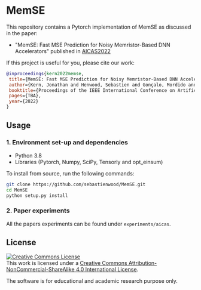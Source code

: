 # MemSE

This repository contains a Pytorch implementation of MemSE as discussed in the paper:
- "MemSE: Fast MSE Prediction for Noisy Memristor-Based DNN Accelerators" published in [AICAS2022](https://aicas2022.org)

If this project is useful for you, please cite our work:
```bibtex
@inproceedings{kern2022memse,
 title={MemSE: Fast MSE Prediction for Noisy Memristor-Based DNN Accelerators},
 author={Kern, Jonathan and Henwood, Sebastien and Gonçalo, Mordido and al.},
 booktitle={Proceedings of the IEEE International Conference on Artificial Intelligence Circuits and Systems (AICAS)},
 pages={TBA},
 year={2022}
}
```

## Usage

### 1. Environment set-up and dependencies

* Python 3.8
* Libraries (Pytorch, Numpy, SciPy, Tensorly and opt_einsum) 

To install from source, run the following commands:

```bash
git clone https://github.com/sebastienwood/MemSE.git
cd MemSE
python setup.py install
```

### 2. Paper experiments
All the papers experiments can be found under `experiments/aicas`.

##  License
  
<a rel="license" href="http://creativecommons.org/licenses/by-nc-sa/4.0/"><img alt="Creative Commons License" style="border-width:0" src="https://i.creativecommons.org/l/by-nc-sa/4.0/88x31.png" /></a><br />This work is licensed under a <a rel="license" href="http://creativecommons.org/licenses/by-nc-sa/4.0/">Creative Commons Attribution-NonCommercial-ShareAlike 4.0 International License</a>.
  
The software is for educational and academic research purpose only.